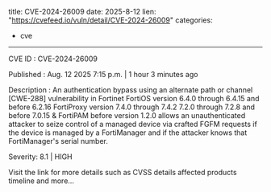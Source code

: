  
title: CVE-2024-26009
date: 2025-8-12
lien: "https://cvefeed.io/vuln/detail/CVE-2024-26009"
categories:
  - cve
---

CVE ID : CVE-2024-26009

Published :  Aug. 12
2025
7:15 p.m. | 1 hour
3 minutes ago

Description : An authentication bypass using an alternate path or channel [CWE-288] vulnerability in Fortinet FortiOS version 6.4.0 through 6.4.15	and before 6.2.16
FortiProxy version 7.4.0 through 7.4.2
7.2.0 through 7.2.8 and before 7.0.15 & FortiPAM before version 1.2.0 allows an unauthenticated attacker to seize control of a managed device via crafted FGFM requests
if the device is managed by a FortiManager
and if the attacker knows that FortiManager's serial number.

Severity: 8.1 | HIGH

Visit the link for more details
such as CVSS details
affected products
timeline
and more...
